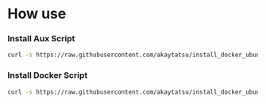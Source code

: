 # How use

### Install Aux Script

``` bash
curl -s https://raw.githubusercontent.com/akaytatsu/install_docker_ubuntu/master/install_packages.bash | bash
```

### Install Docker Script

``` bash
curl -s https://raw.githubusercontent.com/akaytatsu/install_docker_ubuntu/master/install_docker.bash | bash
```